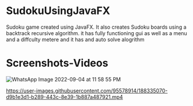 # SudokuUsingJavaFX
Sudoku game created using JavaFX. It also creates Sudoku boards using a backtrack recursive algorithm.
it has fully functioning gui as well as a menu and a diffculty metere and it has and auto solve alogrithm
# Screenshots-Videos  
![WhatsApp Image 2022-09-04 at 11 58 55 PM](https://user-images.githubusercontent.com/95578914/188335060-a7052af6-a27f-4c9f-b52d-c37ade7d3fe7.jpeg)


https://user-images.githubusercontent.com/95578914/188335070-d9b1e3d1-b289-443c-8e39-1b887a487921.mp4


